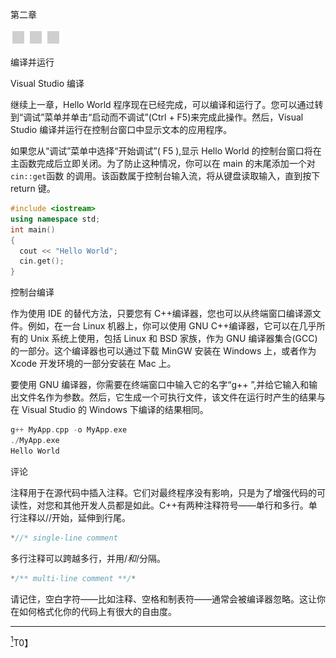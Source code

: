 第二章

![image](img/frontdot.jpg)

编译并运行

Visual Studio 编译

继续上一章，Hello World 程序现在已经完成，可以编译和运行了。您可以通过转到“调试”菜单并单击“启动而不调试”(Ctrl + F5)来完成此操作。然后，Visual Studio 编译并运行在控制台窗口中显示文本的应用程序。

如果您从“调试”菜单中选择“开始调试”( F5 ),显示 Hello World 的控制台窗口将在主函数完成后立即关闭。为了防止这种情况，你可以在 main 的末尾添加一个对`cin::get`函数 的调用。该函数属于控制台输入流，将从键盘读取输入，直到按下 return 键。

```cpp
#include <iostream>
using namespace std;
int main()
{
  cout << "Hello World";
  cin.get();
}
```

控制台编译

作为使用 IDE 的替代方法，只要您有 C++编译器，您也可以从终端窗口编译源文件。例如，在一台 Linux 机器上，你可以使用 GNU C++编译器，它可以在几乎所有的 Unix 系统上使用，包括 Linux 和 BSD 家族，作为 GNU 编译器集合(GCC)的一部分。这个编译器也可以通过下载 MinGW 安装在 Windows 上，或者作为 Xcode 开发环境的一部分安装在 Mac 上。

要使用 GNU 编译器，你需要在终端窗口中输入它的名字“g++ ”,并给它输入和输出文件名作为参数。然后，它生成一个可执行文件，该文件在运行时产生的结果与在 Visual Studio 的 Windows 下编译的结果相同。

```cpp
g++ MyApp.cpp -o MyApp.exe
./MyApp.exe
Hello World
```

评论

注释用于在源代码中插入注释。它们对最终程序没有影响，只是为了增强代码的可读性，对您和其他开发人员都是如此。C++有两种注释符号——单行和多行。单行注释以//开始，延伸到行尾。

```cpp
*//* single-line comment
```

多行注释可以跨越多行，并用/*和*/分隔。

```cpp
*/** multi-line comment **/*
```

请记住，空白字符——比如注释、空格和制表符——通常会被编译器忽略。这让你在如何格式化你的代码上有很大的自由度。

________________

[<sup>1</sup>](#_Fn1)T0】